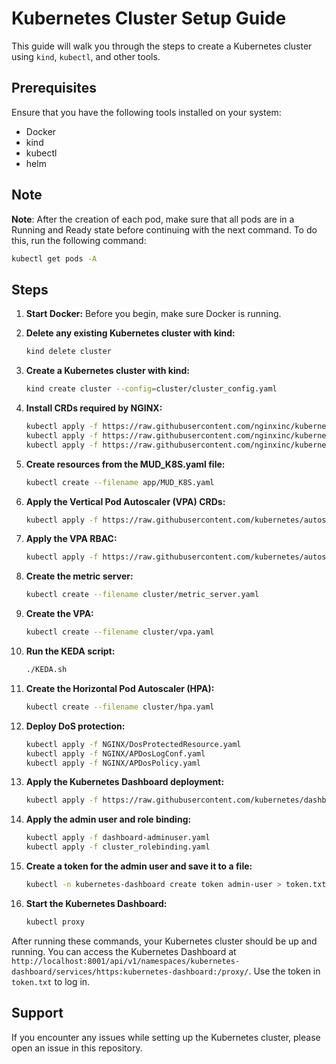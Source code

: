 # Kubernetes Cluster Setup Guide

This guide will walk you through the steps to create a Kubernetes cluster using `kind`, `kubectl`, and other tools.

## Prerequisites

Ensure that you have the following tools installed on your system:

- Docker
- kind
- kubectl
- helm

## Note
   **Note**: After the creation of each pod, make sure that all pods are in a Running and Ready state before continuing with the next command. To do this, run the following command:
   
   ```bash
   kubectl get pods -A
   ```

## Steps

1. **Start Docker:** Before you begin, make sure Docker is running.

2. **Delete any existing Kubernetes cluster with kind:**
   
   ```bash
   kind delete cluster
   ```

3. **Create a Kubernetes cluster with kind:**
   
   ```bash
   kind create cluster --config=cluster/cluster_config.yaml
   ```

4. **Install CRDs required by NGINX:**
   
   ```bash
   kubectl apply -f https://raw.githubusercontent.com/nginxinc/kubernetes-ingress/v3.4.2/deploy/crds.yaml
   kubectl apply -f https://raw.githubusercontent.com/nginxinc/kubernetes-ingress/v3.4.2/deploy/crds-nap-waf.yaml
   kubectl apply -f https://raw.githubusercontent.com/nginxinc/kubernetes-ingress/v3.4.2/deploy/crds-nap-dos.yaml
   ```

5. **Create resources from the MUD_K8S.yaml file:**
   
   ```bash
   kubectl create --filename app/MUD_K8S.yaml
   ```

6. **Apply the Vertical Pod Autoscaler (VPA) CRDs:**
   
   ```bash
   kubectl apply -f https://raw.githubusercontent.com/kubernetes/autoscaler/vpa-release-1.0/vertical-pod-autoscaler/deploy/vpa-v1-crd-gen.yaml
   ```

7. **Apply the VPA RBAC:**
   
   ```bash
   kubectl apply -f https://raw.githubusercontent.com/kubernetes/autoscaler/vpa-release-1.0/vertical-pod-autoscaler/deploy/vpa-rbac.yaml
   ```

8. **Create the metric server:**
   
   ```bash
   kubectl create --filename cluster/metric_server.yaml
   ```

9. **Create the VPA:**
   
   ```bash
   kubectl create --filename cluster/vpa.yaml
   ```

10. **Run the KEDA script:**
    
    ```bash
    ./KEDA.sh
    ```

11. **Create the Horizontal Pod Autoscaler (HPA):**
    
    ```bash
    kubectl create --filename cluster/hpa.yaml
    ```

12. **Deploy DoS protection:**
    
    ```bash
    kubectl apply -f NGINX/DosProtectedResource.yaml 
    kubectl apply -f NGINX/APDosLogConf.yaml 
    kubectl apply -f NGINX/APDosPolicy.yaml 
    ```

13. **Apply the Kubernetes Dashboard deployment:**
    
    ```bash
    kubectl apply -f https://raw.githubusercontent.com/kubernetes/dashboard/v2.0.0-beta8/aio/deploy/recommended.yaml
    ```

14. **Apply the admin user and role binding:**
    
    ```bash
    kubectl apply -f dashboard-adminuser.yaml
    kubectl apply -f cluster_rolebinding.yaml
    ```

15. **Create a token for the admin user and save it to a file:**
    
    ```bash
    kubectl -n kubernetes-dashboard create token admin-user > token.txt
    ```

16. **Start the Kubernetes Dashboard:**
    
    ```bash
    kubectl proxy
    ```

After running these commands, your Kubernetes cluster should be up and running. You can access the Kubernetes Dashboard at `http://localhost:8001/api/v1/namespaces/kubernetes-dashboard/services/https:kubernetes-dashboard:/proxy/`. Use the token in `token.txt` to log in.

## Support

If you encounter any issues while setting up the Kubernetes cluster, please open an issue in this repository.
